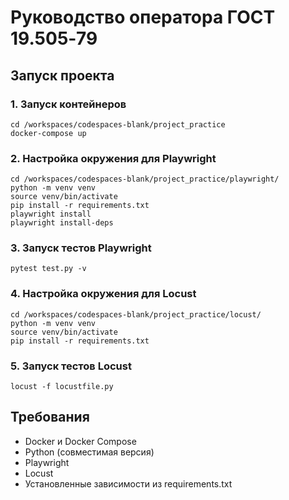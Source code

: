 # Руководство оператора ГОСТ 19.505‐79

## Запуск проекта

### 1. Запуск контейнеров
```
cd /workspaces/codespaces-blank/project_practice
docker-compose up
```
### 2. Настройка окружения для Playwright
```
cd /workspaces/codespaces-blank/project_practice/playwright/
python -m venv venv 
source venv/bin/activate
pip install -r requirements.txt
playwright install
playwright install-deps
```
### 3. Запуск тестов Playwright
```
pytest test.py -v
```
### 4. Настройка окружения для Locust
```
cd /workspaces/codespaces-blank/project_practice/locust/
python -m venv venv 
source venv/bin/activate
pip install -r requirements.txt
```
### 5. Запуск тестов Locust
```
locust -f locustfile.py
```
## Требования
* Docker и Docker Compose
* Python (совместимая версия)
* Playwright
* Locust
* Установленные зависимости из requirements.txt
